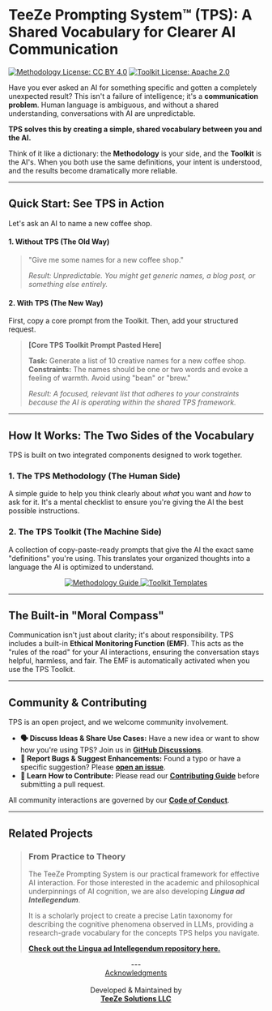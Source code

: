 # TeeZe Prompting System™ (TPS): A Shared Vocabulary for Clearer AI Communication

<p align="left">
  <a href="TPS-Methodology/LICENSE"><img src="https://img.shields.io/badge/Methodology-CC%20BY%204.0-lightgrey" alt="Methodology License: CC BY 4.0"></a>
  <a href="TPS-Toolkit/LICENSE"><img src="https://img.shields.io/badge/Toolkit-Apache%202.0-blue" alt="Toolkit License: Apache 2.0"></a>
</p>

Have you ever asked an AI for something specific and gotten a completely unexpected result? This isn't a failure of intelligence; it's a **communication problem**. Human language is ambiguous, and without a shared understanding, conversations with AI are unpredictable.

**TPS solves this by creating a simple, shared vocabulary between you and the AI.**

Think of it like a dictionary: the **Methodology** is your side, and the **Toolkit** is the AI's. When you both use the same definitions, your intent is understood, and the results become dramatically more reliable.

---

## Quick Start: See TPS in Action

Let's ask an AI to name a new coffee shop.

#### 1. Without TPS (The Old Way)
> "Give me some names for a new coffee shop."
>
> _Result: Unpredictable. You might get generic names, a blog post, or something else entirely._

#### 2. With TPS (The New Way)
First, copy a core prompt from the Toolkit. Then, add your structured request.

> **[Core TPS Toolkit Prompt Pasted Here]**
>
> **Task:** Generate a list of 10 creative names for a new coffee shop.
> **Constraints:** The names should be one or two words and evoke a feeling of warmth. Avoid using "bean" or "brew."
>
> _Result: A focused, relevant list that adheres to your constraints because the AI is operating within the shared TPS framework._

---

## How It Works: The Two Sides of the Vocabulary

TPS is built on two integrated components designed to work together.

### 1. The TPS Methodology (The Human Side)
A simple guide to help you think clearly about *what* you want and *how* to ask for it. It's a mental checklist to ensure you're giving the AI the best possible instructions.

### 2. The TPS Toolkit (The Machine Side)
A collection of copy-paste-ready prompts that give the AI the exact same "definitions" you're using. This translates your organized thoughts into a language the AI is optimized to understand.

<p align="center">
  <a href="TPS-Methodology/README.md">
    <img src="https://img.shields.io/badge/Learn_the-Methodology-blue?style=for-the-badge" alt="Methodology Guide">
  </a>
  <a href="TPS-Toolkit/README.md">
    <img src="https://img.shields.io/badge/Get_the-Toolkit-green?style=for-the-badge" alt="Toolkit Templates">
  </a>
</p>

---

## The Built-in "Moral Compass"

Communication isn't just about clarity; it's about responsibility. TPS includes a built-in **Ethical Monitoring Function (EMF)**. This acts as the "rules of the road" for your AI interactions, ensuring the conversation stays helpful, harmless, and fair. The EMF is automatically activated when you use the TPS Toolkit.

---

## Community & Contributing

TPS is an open project, and we welcome community involvement.

*   **🗣️ Discuss Ideas & Share Use Cases:** Have a new idea or want to show how you're using TPS? Join us in **[GitHub Discussions](https://github.com/teeze-solutions/TPS/discussions)**.
*   **🐛 Report Bugs & Suggest Enhancements:** Found a typo or have a specific suggestion? Please **[open an issue](https://github.com/teeze-solutions/TPS/issues)**.
*   **🤝 Learn How to Contribute:** Please read our **[Contributing Guide](CONTRIBUTING.md)** before submitting a pull request.

All community interactions are governed by our **[Code of Conduct](CODE_OF_CONDUCT.md)**.

---

## Related Projects

> ### From Practice to Theory
> The TeeZe Prompting System is our practical framework for effective AI interaction. For those interested in the academic and philosophical underpinnings of AI cognition, we are also developing ***Lingua ad Intellegendum***.
>
> It is a scholarly project to create a precise Latin taxonomy for describing the cognitive phenomena observed in LLMs, providing a research-grade vocabulary for the concepts TPS helps you navigate.
>
> **[Check out the Lingua ad Intellegendum repository here.](https://github.com/teeze-solutions/Lingua-aI)**

<p align="center">
  ---
  <br>
  <a href="ACKNOWLEDGMENTS.md">Acknowledgments</a>
  <br><br>
  Developed & Maintained by
  <br>
  <a href="https://teezesolutions.ai"><b>TeeZe Solutions LLC</b></a>
</p>
